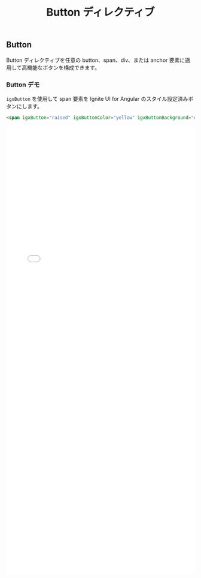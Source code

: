 ﻿---
title: Button ディレクティブ
_description: Ignite UI for Angular の Button コントロールで規格のボタンに定義済みテキスト、画像、およびその他の機能を追加します。
_keywords: Ignite UI for Angular, UI コントロール, Angular ウィジェット, web ウィジェット, UI ウィジェット, Angular, ネイティブ Angular コンポーネント スィート, ネイティブ Angular コントロール, ネイティブ Angular コンポーネント ライブラリ, Angular Button コンポーネント, Angular Button コントロール
_language: ja
---

## Button

<p class="highlight">Button ディレクティブを任意の button、span、div、または anchor 要素に適用して高機能なボタンを構成できます。</p>
<div class="divider"></div>

### Button デモ

`igxButton` を使用して span 要素を Ignite UI for Angular のスタイル設定済みボタンにします。

```html
<span igxButton="raised" igxButtonColor="yellow" igxButtonBackground="#000">クリック<span>
```

<div class="sample-container loading" style="height: 1192px">
    <iframe seamless width="100%" height="100%" frameborder="0" src="{environment:demosBaseUrl}/buttons" onload="onSampleIframeContentLoaded(this);">
</div>
<div class="divider--half"></div>

### 使用方法

```html
<target-element igxButton [..options]>クリック</target-element>
```

<div class="divider--half"></div>

### Button タイプ

| 名前       |                                                  説明                                                  |
| :--------- | :----------------------------------------------------------------------------------------------------: |
| `flat`     |               デフォルトのボタン タイプ。透明な背景およびプライマリ テーマ色のテキスト。               |
| `raised`   | 名前どおり、このボタン タイプは box-shadow を使用します。プライマリ テーマ色の背景および白いテキスト。 |
| `gradient` |             raised ボタン タイプと同じです。それに、背景色にグラデーションを指定できます。             |
| `fab`      |      フローティング アクションのボタン タイプ。丸形で、プライマリ テーマ色の背景色と白い前景色。       |
| `icon`     |        これは最もシンプルなボタン タイプです。アイコンをボタンとして使用する場合に使用します。         |
| `navbar`   |     icon ボタン タイプと同じですが、igx-navbar コンポーネントで使用するために最適化されています。      |

<div class="divider--half"></div>

### API

| 名前                  |   型   | 説明                                                                  |
| :-------------------- | :----: | :-------------------------------------------------------------------- |
| `igxButton`           | string | 使用される igxButton のタイプを設定します。デフォルト値は flat です。 |
| `igxButtonColor`      | string | ボタンのテキスト色を設定します。任意の有効な CSS 色値を使用できます。 |
| `igxButtonBackground` | string | ボタンの背景色を設定します。任意の有効な CSS 色値を使用できます。     |

<div class="divider--half"></div>
